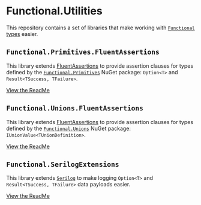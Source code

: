 # Functional.Utilities

This repository contains a set of libraries that make working with [`Functional` types](https://github.com/JohannesMoersch/Functional) easier.

## `Functional.Primitives.FluentAssertions`

This library extends [FluentAssertions](https://fluentassertions.com/) to provide assertion clauses for types defined by the [`Functional.Primitives`](https://github.com/JohannesMoersch/Functional) NuGet package: `Option<T>` and `Result<TSuccess, TFailure>`.

[View the ReadMe](src/Functional.Primitives.FluentAssertions/README.md)

## `Functional.Unions.FluentAssertions`

This library extends [FluentAssertions](https://fluentassertions.com/) to provide assertion clauses for types defined by the [`Functional.Unions`](https://github.com/JohannesMoersch/Functional) NuGet package: `IUnionValue<TUnionDefinition>`.

[View the ReadMe](src/Functional.Unions.FluentAssertions/README.md)

## `Functional.SerilogExtensions`

This library extends [`Serilog`](https://github.com/serilog/serilog) to make logging `Option<T>` and `Result<TSuccess, TFailure>` data payloads easier.

[View the ReadMe](src/Functional.SerilogExtensions/README.md)
